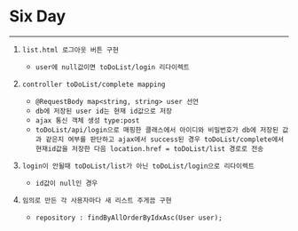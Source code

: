 # Six Day
---
1. ```list.html 로그아웃 버튼 구현```
    * ```user에 null값이면 toDoList/login 리다이렉트```

2. ```controller toDoList/complete mapping```
    * ```@RequestBody map<string, string> user 선언```
    * ```db에 저장된 user id는 현재 id값으로 저장```
    * ```ajax 통신 객체 생성 type:post```
    * ```toDoList/api/login으로 매핑한 클래스에서 아이디와 비밀번호가 db에 저장된 값과 같은지 여부를 판단하고 ajax에서 success된 경우 toDoList/complete에서 현재id값을 저장한 다음 location.href = toDoList/list 경로로 전송```

3. ```login이 안될때 toDoList/list가 아닌 toDoList/login으로 리다이렉트```
    * ```id값이 null인 경우```

4. ```임의로 만든 각 사용자마다 새 리스트 주게끔 구현```
    * ```repository : findByAllOrderByIdxAsc(User user);```
